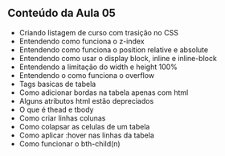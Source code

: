 ## Conteúdo da Aula 05

- Criando listagem de curso com trasição no CSS
- Entendendo como funciona o z-index
- Entendendo como funciona o position relative e absolute
- Entendendo como usar o display block, inline e inline-block
- Entendendo a limitação do width e height 100%
- Entendendo o como funciona o overflow
- Tags basicas de tabela
- Como adicionar bordas na tabela apenas com html
- Alguns atributos html estão depreciados
- O que é thead e tbody
- Como criar linhas colunas
- Como colapsar as celulas de um tabela
- Como aplicar :hover nas linhas da tabela
- Como funcionar o bth-child(n)